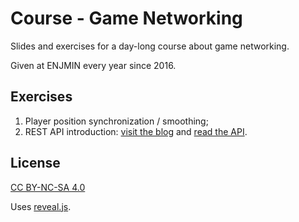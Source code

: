 # Course - Game Networking

Slides and exercises for a day-long course about game networking.

Given at ENJMIN every year since 2016.

## Exercises

1. Player position synchronization / smoothing;
2. REST API introduction: [visit the blog](https://blog.enjmin.koltes.digital) and [read the API](exercises/blog/Readme.md).

## License

[CC BY-NC-SA 4.0](https://creativecommons.org/licenses/by-nc-sa/4.0/)

Uses [reveal.js](https://github.com/hakimel/reveal.js/).
